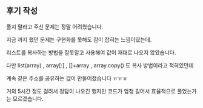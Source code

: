 ## 후기 작성

풀지 말라고 주신 문제는 정말 어려웠습니다. 

지금 까지 했던 문제는 구현화를 못해도 감이 잡히는 느낌이였는데. 

리스트를 복사하는 방법을 잘못알고 사용해여 값이 재대로 나오지 않았습니다.

다만 list(array) , array[:] , []+array , array.copy() 도 복사 방법이라고 적혀있던데 

계속 같은 주소를 공유하는 값이 만들어졌습니다 ㅠㅠㅠ

거의 5시간 정도 걸려서 정답이 나오긴 했지만 코드가 엄청 길어서 효율적으로 풀었는가는 모르겠습니다.